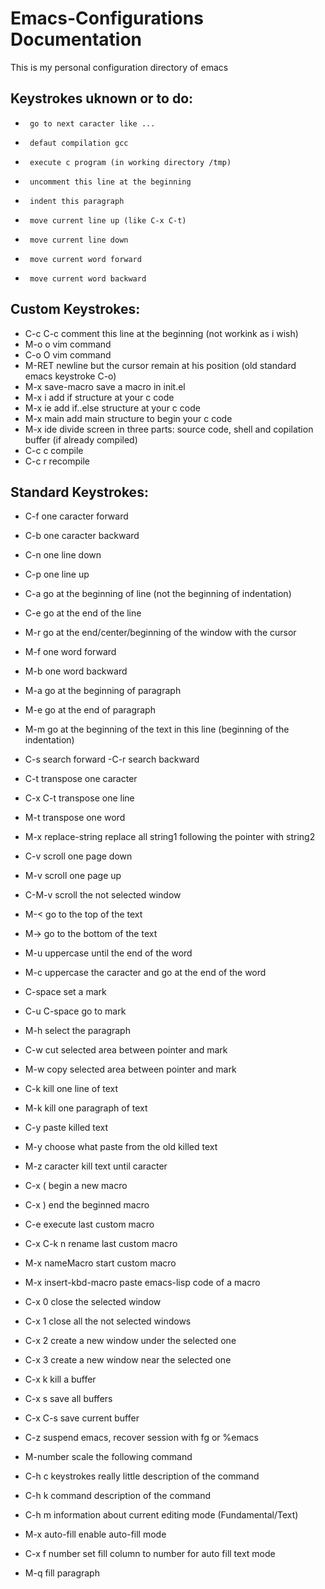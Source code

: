 # Emacs-Configurations Documentation

This is my personal configuration directory of emacs

## Keystrokes uknown or to do:

*      go to next caracter like ...
*      defaut compilation gcc
*      execute c program (in working directory /tmp)
*      uncomment this line at the beginning
*      indent this paragraph
*      move current line up (like C-x C-t)
*      move current line down
*      move current word forward
*      move current word backward

## Custom Keystrokes:

* C-c C-c		comment this line at the beginning (not workink as i wish)
* M-o			o vim command
* C-o			O vim command
* M-RET			newline but the cursor remain at his position (old standard emacs keystroke C-o)
* M-x save-macro	save a macro in init.el
* M-x i	                add if structure at your c code
* M-x ie                add if..else structure at your c code
* M-x main              add main structure to begin your c code
* M-x ide		divide screen in three parts: source code, shell and copilation buffer (if already compiled)
* C-c c			compile
* C-c r			recompile

## Standard Keystrokes:

* C-f			one caracter forward
* C-b			one caracter backward
* C-n			one line down
* C-p			one line up
* C-a			go at the beginning of line (not the beginning of indentation)
* C-e			go at the end of the line
* M-r			go at the end/center/beginning of the window with the cursor

* M-f			one word forward
* M-b			one word backward
* M-a			go at the beginning of paragraph
* M-e			go at the end of paragraph
* M-m			go at the beginning of the text in this line (beginning of the indentation)
     			
* C-s			search forward -C-r search backward
* C-t		        transpose one caracter
* C-x C-t 		transpose one line
* M-t 			transpose one word
* M-x replace-string	replace all string1 following the pointer with string2 

* C-v 			scroll one page down
* M-v			scroll one page up
* C-M-v			scroll the not selected window
* M-<			go to the top of the text
* M->		      	go to the bottom of the text

* M-u			uppercase until the end of the word
* M-c			uppercase the caracter and go at the end of the word

* C-space		set a mark
* C-u C-space		go to mark
* M-h			select the paragraph
* C-w			cut selected area between pointer and mark
* M-w 			copy selected area between pointer and mark
* C-k			kill one line of text
* M-k			kill one paragraph of text
* C-y			paste killed text
* M-y			choose what paste from the old killed text
* M-z caracter		kill text until caracter

* C-x (			begin a new macro
* C-x )			end the beginned macro
* C-e 			execute last custom macro
* C-x C-k n		rename last custom macro
* M-x nameMacro		start custom macro
* M-x insert-kbd-macro	paste emacs-lisp code of a macro 

* C-x 0			close the selected window
* C-x 1			close all the not selected windows
* C-x 2 		create a new window under the selected one
* C-x 3			create a new window near the selected one

* C-x k			kill a buffer
* C-x s			save all buffers
* C-x C-s	     	save current buffer

* C-z 			suspend emacs, recover session with fg or %emacs

* M-number		scale the following command

* C-h c keystrokes	really little description of the command
* C-h k command		description of the command
* C-h m			information about current editing mode (Fundamental/Text)

* M-x auto-fill	enable auto-fill mode
* C-x f number	        set fill column to number for auto fill text mode
* M-q 			fill paragraph
